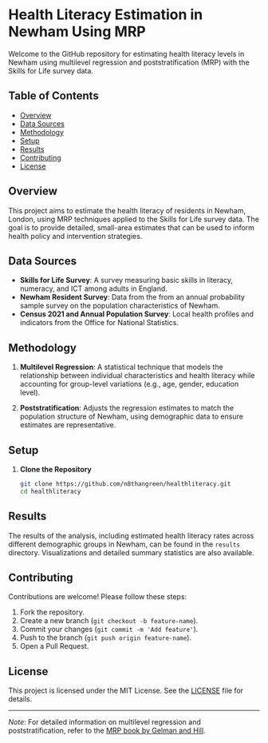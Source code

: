 # Health Literacy Estimation in Newham Using MRP

Welcome to the GitHub repository for estimating health literacy levels in Newham using multilevel regression and poststratification (MRP) with the Skills for Life survey data.

## Table of Contents

- [Overview](#overview)
- [Data Sources](#data-sources)
- [Methodology](#methodology)
- [Setup](#setup)
- [Results](#results)
- [Contributing](#contributing)
- [License](#license)

## Overview

This project aims to estimate the health literacy of residents in Newham, London, using MRP techniques applied to the Skills for Life survey data. The goal is to provide detailed, small-area estimates that can be used to inform health policy and intervention strategies.

## Data Sources

- **Skills for Life Survey**: A survey measuring basic skills in literacy, numeracy, and ICT among adults in England.
- **Newham Resident Survey**: Data from the from an annual probability sample survey on the population characteristics of Newham.
- **Census 2021 and Annual Population Survey**: Local health profiles and indicators from the Office for National Statistics.

## Methodology

1. **Multilevel Regression**: A statistical technique that models the relationship between individual characteristics and health literacy while accounting for group-level variations (e.g., age, gender, education level).
   
2. **Poststratification**: Adjusts the regression estimates to match the population structure of Newham, using demographic data to ensure estimates are representative.

## Setup

1. **Clone the Repository**

    ```sh
    git clone https://github.com/n8thangreen/healthliteracy.git
    cd healthliteracy
    ```


## Results

The results of the analysis, including estimated health literacy rates across different demographic groups in Newham, can be found in the `results` directory. Visualizations and detailed summary statistics are also available.

## Contributing

Contributions are welcome! Please follow these steps:

1. Fork the repository.
2. Create a new branch (`git checkout -b feature-name`).
3. Commit your changes (`git commit -m 'Add feature'`).
4. Push to the branch (`git push origin feature-name`).
5. Open a Pull Request.

## License

This project is licensed under the MIT License. See the [LICENSE](LICENSE) file for details.

---

*Note*: For detailed information on multilevel regression and poststratification, refer to the [MRP book by Gelman and Hill](https://www.cambridge.org/core/books/data-analysis-using-regression-and-multilevelhierarchical-models/B58FAFC3B30B969D5BA8C2A18F88C2C5).

